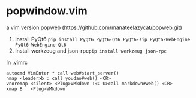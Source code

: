 # popwindow.vim
a vim version popweb (https://github.com/manateelazycat/popweb.git)

1. Install PyQt6 `pip install PyQt6 PyQt6-Qt6 PyQt6-sip PyQt6-WebEngine PyQt6-WebEngine-Qt6`
2. Install werkzeug and json-rpc`pip install werkzeug json-rpc`

In .vimrc
```
autocmd VimEnter * call web#start_server()
nmap <leader>b : call youdao#web() <CR>
vnoremap <silent> <Plug>VMkdown :<C-U>call markdown#web() <CR>
xmap B   <Plug>VMkdown
```
